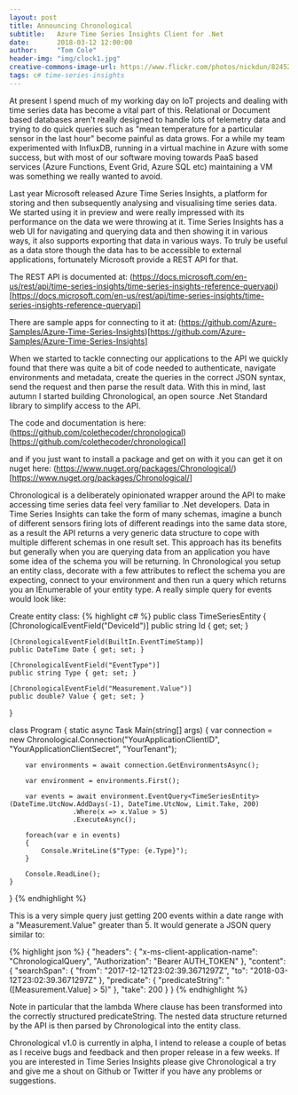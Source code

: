 ```yaml
---
layout: post
title: Announcing Chronological
subtitle:   Azure Time Series Insights Client for .Net
date:       2018-03-12 12:00:00
author:     "Tom Cole"
header-img: "img/clock1.jpg"
creative-commons-image-url: https://www.flickr.com/photos/nickdun/8245237743
tags: c# time-series-insights
---
```


At present I spend much of my working day on IoT projects and dealing with time series data has become a vital part of this. Relational or Document based databases aren't really designed to handle lots of telemetry data and trying to do quick queries such as "mean temperature for a particular sensor in the last hour" become painful as data grows. For a while my team experimented with InfluxDB, running in a virtual machine in Azure with some success, but with most of our software moving towards PaaS based services (Azure Functions, Event Grid, Azure SQL etc) maintaining a VM was something we really wanted to avoid. 

Last year Microsoft released Azure Time Series Insights, a platform for storing and then subsequently analysing and visualising time series data. We started using it in preview and were really impressed with its performance on the data we were throwing at it. Time Series Insights has a web UI for navigating and querying data and then showing it in various ways, it also supports exporting that data in various ways. To truly be useful as a data store though the data has to be accessible to external applications, fortunately Microsoft provide a REST API for that.

The REST API is documented at: 
(https://docs.microsoft.com/en-us/rest/api/time-series-insights/time-series-insights-reference-queryapi)[https://docs.microsoft.com/en-us/rest/api/time-series-insights/time-series-insights-reference-queryapi]

There are sample apps for connecting to it at:
(https://github.com/Azure-Samples/Azure-Time-Series-Insights)[https://github.com/Azure-Samples/Azure-Time-Series-Insights]

When we started to tackle connecting our applications to the API we quickly found that there was quite a bit of code needed to authenticate, navigate environments and metadata, create the queries in the correct JSON syntax, send the request and then parse the result data. With this in mind, last autumn I started building Chronological, an open source .Net Standard library to simplify access to the API.

The code and documentation is here:
(https://github.com/colethecoder/chronological)[https://github.com/colethecoder/chronological]

and if you just want to install a package and get on with it you can get it on nuget here:
(https://www.nuget.org/packages/Chronological/)[https://www.nuget.org/packages/Chronological/]

Chronological is a deliberately opinionated wrapper around the API to make accessing time series data feel very familiar to .Net developers. Data in Time Series Insights can take the form of many schemas, imagine a bunch of different sensors firing lots of different readings into the same data store, as a result the API returns a very generic data structure to cope with multiple different schemas in one result set. This approach has its benefits but generally when you are querying data from an application you have some idea of the schema you will be returning. In Chronological you setup an entity class, decorate with a few attributes to reflect the schema you are expecting, connect to your environment and then run a query which returns you an IEnumerable of your entity type. A really simple query for events would look like:

Create entity class:
{% highlight c# %}
public class TimeSeriesEntity
{
    [ChronologicalEventField("DeviceId")]
    public string Id { get; set; }

    [ChronologicalEventField(BuiltIn.EventTimeStamp)]
    public DateTime Date { get; set; }

    [ChronologicalEventField("EventType")]
    public string Type { get; set; }

    [ChronologicalEventField("Measurement.Value")]
    public double? Value { get; set; }
}

class Program
{
    static async Task Main(string[] args)
    {
        var connection = new Chronological.Connection("YourApplicationClientID",
                        "YourApplicationClientSecret", "YourTenant");

        var environments = await connection.GetEnvironmentsAsync();

        var environment = environments.First();

        var events = await environment.EventQuery<TimeSeriesEntity>(DateTime.UtcNow.AddDays(-1), DateTime.UtcNow, Limit.Take, 200)
                    .Where(x => x.Value > 5)
                    .ExecuteAsync();

        foreach(var e in events)
        {
            Console.WriteLine($"Type: {e.Type}");            
        }

        Console.ReadLine();
    }
}
{% endhighlight %}

This is a very simple query just getting 200 events within a date range with a "Measurement.Value" greater than 5. It would generate a JSON query similar to:

{% highlight json %}
{
  "headers": {
    "x-ms-client-application-name": "ChronologicalQuery",
    "Authorization": "Bearer AUTH_TOKEN"
  },
  "content": {
    "searchSpan": {
      "from": "2017-12-12T23:02:39.3671297Z",
      "to": "2018-03-12T23:02:39.3671297Z"
    },
    "predicate": {
      "predicateString": "([Measurement.Value] > 5)"
    },
    "take": 200
  }
}
{% endhighlight %}

Note in particular that the lambda Where clause has been transformed into the correctly structured predicateString. The nested data structure returned by the API is then parsed by Chronological into the entity class.

Chronological v1.0 is currently in alpha, I intend to release a couple of betas as I receive bugs and feedback and then proper release in a few weeks. If you are interested in Time Series Insights please give Chronological a try and give me a shout on Github or Twitter if you have any problems or suggestions.

